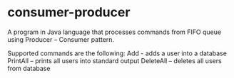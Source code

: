 # consumer-producer

A program in Java language that processes commands from FIFO queue using Producer – Consumer pattern.

Supported commands are the following:
Add  - adds a user into a database
PrintAll – prints all users into standard output
DeleteAll – deletes all users from database
